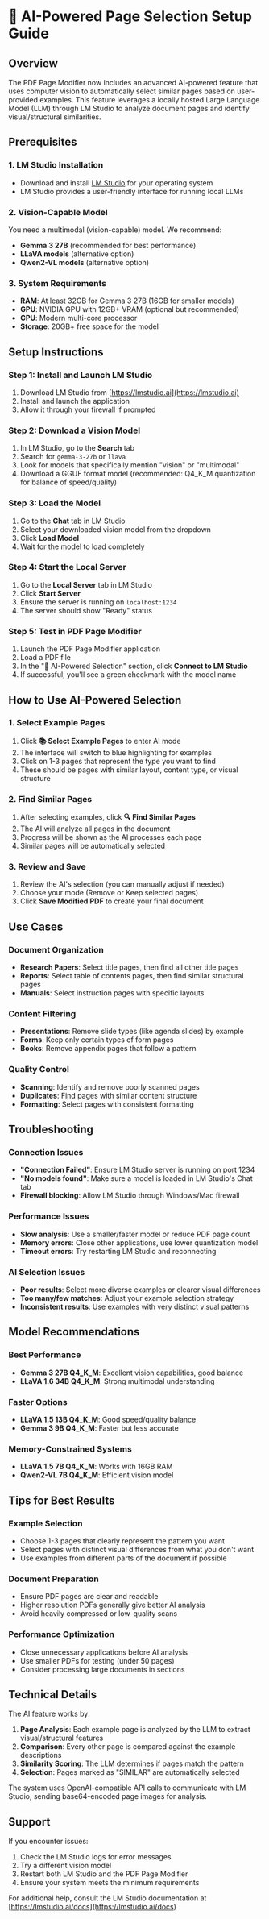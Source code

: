 # 🤖 AI-Powered Page Selection Setup Guide

## Overview

The PDF Page Modifier now includes an advanced AI-powered feature that uses computer vision to automatically select similar pages based on user-provided examples. This feature leverages a locally hosted Large Language Model (LLM) through LM Studio to analyze document pages and identify visual/structural similarities.

## Prerequisites

### 1. LM Studio Installation
- Download and install [LM Studio](https://lmstudio.ai) for your operating system
- LM Studio provides a user-friendly interface for running local LLMs

### 2. Vision-Capable Model
You need a multimodal (vision-capable) model. We recommend:
- **Gemma 3 27B** (recommended for best performance)
- **LLaVA models** (alternative option)
- **Qwen2-VL models** (alternative option)

### 3. System Requirements
- **RAM**: At least 32GB for Gemma 3 27B (16GB for smaller models)
- **GPU**: NVIDIA GPU with 12GB+ VRAM (optional but recommended)
- **CPU**: Modern multi-core processor
- **Storage**: 20GB+ free space for the model

## Setup Instructions

### Step 1: Install and Launch LM Studio
1. Download LM Studio from [https://lmstudio.ai](https://lmstudio.ai)
2. Install and launch the application
3. Allow it through your firewall if prompted

### Step 2: Download a Vision Model
1. In LM Studio, go to the **Search** tab
2. Search for `gemma-3-27b` or `llava`
3. Look for models that specifically mention "vision" or "multimodal"
4. Download a GGUF format model (recommended: Q4_K_M quantization for balance of speed/quality)

### Step 3: Load the Model
1. Go to the **Chat** tab in LM Studio
2. Select your downloaded vision model from the dropdown
3. Click **Load Model**
4. Wait for the model to load completely

### Step 4: Start the Local Server
1. Go to the **Local Server** tab in LM Studio
2. Click **Start Server**
3. Ensure the server is running on `localhost:1234`
4. The server should show "Ready" status

### Step 5: Test in PDF Page Modifier
1. Launch the PDF Page Modifier application
2. Load a PDF file
3. In the "🤖 AI-Powered Selection" section, click **Connect to LM Studio**
4. If successful, you'll see a green checkmark with the model name

## How to Use AI-Powered Selection

### 1. Select Example Pages
1. Click **📚 Select Example Pages** to enter AI mode
2. The interface will switch to blue highlighting for examples
3. Click on 1-3 pages that represent the type you want to find
4. These should be pages with similar layout, content type, or visual structure

### 2. Find Similar Pages
1. After selecting examples, click **🔍 Find Similar Pages**
2. The AI will analyze all pages in the document
3. Progress will be shown as the AI processes each page
4. Similar pages will be automatically selected

### 3. Review and Save
1. Review the AI's selection (you can manually adjust if needed)
2. Choose your mode (Remove or Keep selected pages)
3. Click **Save Modified PDF** to create your final document

## Use Cases

### Document Organization
- **Research Papers**: Select title pages, then find all other title pages
- **Reports**: Select table of contents pages, then find similar structural pages
- **Manuals**: Select instruction pages with specific layouts

### Content Filtering
- **Presentations**: Remove slide types (like agenda slides) by example
- **Forms**: Keep only certain types of form pages
- **Books**: Remove appendix pages that follow a pattern

### Quality Control
- **Scanning**: Identify and remove poorly scanned pages
- **Duplicates**: Find pages with similar content structure
- **Formatting**: Select pages with consistent formatting

## Troubleshooting

### Connection Issues
- **"Connection Failed"**: Ensure LM Studio server is running on port 1234
- **"No models found"**: Make sure a model is loaded in LM Studio's Chat tab
- **Firewall blocking**: Allow LM Studio through Windows/Mac firewall

### Performance Issues
- **Slow analysis**: Use a smaller/faster model or reduce PDF page count
- **Memory errors**: Close other applications, use lower quantization model
- **Timeout errors**: Try restarting LM Studio and reconnecting

### AI Selection Issues
- **Poor results**: Select more diverse examples or clearer visual differences
- **Too many/few matches**: Adjust your example selection strategy
- **Inconsistent results**: Use examples with very distinct visual patterns

## Model Recommendations

### Best Performance
- **Gemma 3 27B Q4_K_M**: Excellent vision capabilities, good balance
- **LLaVA 1.6 34B Q4_K_M**: Strong multimodal understanding

### Faster Options
- **LLaVA 1.5 13B Q4_K_M**: Good speed/quality balance
- **Gemma 3 9B Q4_K_M**: Faster but less accurate

### Memory-Constrained Systems
- **LLaVA 1.5 7B Q4_K_M**: Works with 16GB RAM
- **Qwen2-VL 7B Q4_K_M**: Efficient vision model

## Tips for Best Results

### Example Selection
- Choose 1-3 pages that clearly represent the pattern you want
- Select pages with distinct visual differences from what you don't want
- Use examples from different parts of the document if possible

### Document Preparation
- Ensure PDF pages are clear and readable
- Higher resolution PDFs generally give better AI analysis
- Avoid heavily compressed or low-quality scans

### Performance Optimization
- Close unnecessary applications before AI analysis
- Use smaller PDFs for testing (under 50 pages)
- Consider processing large documents in sections

## Technical Details

The AI feature works by:
1. **Page Analysis**: Each example page is analyzed by the LLM to extract visual/structural features
2. **Comparison**: Every other page is compared against the example descriptions
3. **Similarity Scoring**: The LLM determines if pages match the pattern
4. **Selection**: Pages marked as "SIMILAR" are automatically selected

The system uses OpenAI-compatible API calls to communicate with LM Studio, sending base64-encoded page images for analysis.

## Support

If you encounter issues:
1. Check the LM Studio logs for error messages
2. Try a different vision model
3. Restart both LM Studio and the PDF Page Modifier
4. Ensure your system meets the minimum requirements

For additional help, consult the LM Studio documentation at [https://lmstudio.ai/docs](https://lmstudio.ai/docs) 